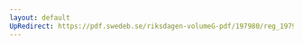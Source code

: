 ```yaml
---
layout: default
UpRedirect: https://pdf.swedeb.se/riksdagen-volumeG-pdf/197980/reg_197980__reg_02/reg_197980__reg_02_0203.pdf
---
```


